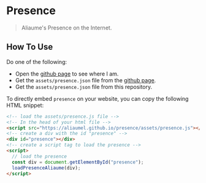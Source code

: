 # Presence

> Aliaume's Presence on the Internet. 

## How To Use

Do one of the following:

- Open the [github page](https://aliaumel.github.io/presence/) to see where I am.
- Get the `assets/presence.json` file from the [github page](https://aliaumel.github.io/presence/assets/presence.json).
- Get the `assets/presence.json` file from this repository.

To directly embed `presence` on your website, you can copy
the following HTML snippet:

```html
<!-- load the assets/presence.js file -->
<!-- In the head of your html file -->
<script src="https://aliaumel.github.io/presence/assets/presence.js"></script>
<!-- create a div with the id "presence" -->
<div id="presence"></div>
<!-- create a script tag to load the presence -->
<script>
  // load the presence
  const div = document.getElementById("presence");
  loadPresenceAliaume(div);
</script>
```

